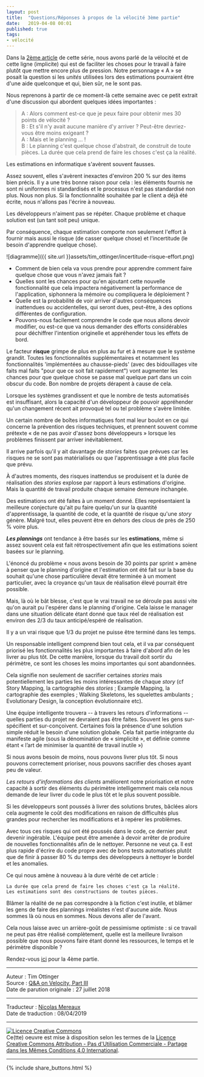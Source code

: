 ```yaml
---
layout: post
title:  "Questions/Réponses à propos de la vélocité 3ème partie"
date:   2019-04-08 00:01
published: true
tags:
- vélocité
---
```


Dans la [2ème article](http://www.les-traducteurs-agiles.org/2019/01/29/questions-reponses-a-propos-de-la-velocite-2eme-partie.html) de cette série, nous avons parlé de la vélocité et de cette ligne (implicite) qui est de faciliter les choses pour le travail à faire plutôt que mettre encore plus de pression. Notre personnage « A » se posait la question si les _unités_ utilisées lors des estimations pourraient être d'une aide quelconque et qui, bien sûr, ne le sont pas.

Nous reprenons à partir de ce moment-là cette semaine avec ce petit extrait d'une discussion qui abordent quelques idées importantes :

> A : Alors comment est-ce que je peux faire pour obtenir mes 30 points de vélocité ?  
> B : Et s'il n'y avait aucune manière d'y arriver ? Peut-être devriez-vous être moins exigeant ?  
> A : Mais et le planning … !  
> B : Le planning c'est quelque chose d'abstrait, de construit de toute pièces. La durée que cela prend de faire les choses c'est ça la réalité.

Les estimations en informatique s'avèrent souvent fausses.

Assez souvent, elles s'avèrent inexactes d'environ 200 % sur des items bien précis. Il y a une très bonne raison pour cela : les éléments fournis ne sont ni uniformes ni standardisés et le processus n'est pas standardisé non plus. Nous non plus. Si la fonctionnalité souhaitée par le client a déjà été écrite, nous n'allons pas l'écrire à nouveau.

Les développeurs n'aiment pas se répéter. Chaque problème et chaque solution est (un tant soit peu) unique.

Par conséquence, chaque estimation comporte non seulement l'effort à fournir mais aussi le risque (de casser quelque chose) et l'incertitude (le besoin d'apprendre quelque chose).

![diagramme]({{ site.url }}assets/tim_ottinger/incertitude-risque-effort.png)

* Comment de bien cela va vous prendre pour apprendre comment faire quelque chose que vous n'avez jamais fait ?
* Quelles sont les chances pour qu'en ajoutant cette nouvelle fonctionnalité que cela impactera négativement la performance de l'application, siphonnera la mémoire ou compliquera le déploiement ?
* Quelle est la probabilité de voir arriver d'autres conséquences inattendues ou accidentelles, qui seront dues, peut-être, à des options différentes de configuration.
* Pouvons-nous facilement comprendre le code que nous allons devoir modifier, ou est-ce que va nous demander des efforts considérables pour déchiffrer l'intention originelle et appréhender tous les effets de bord.

Le facteur **risque** grimpe de plus en plus au fur et à mesure que le système grandit. Toutes les fonctionnalités supplémentaires et notamment les fonctionnalités 'implémentées au chausse-pieds' (avec des bidouillages vite faits mal faits "pour que ce soit fait rapidement") vont augmenter les chances pour que quelque chose se passe mal quelque part dans un coin obscur du code. Bon nombre de projets dérapent à cause de cela.

Lorsque les systèmes grandissent et que le nombre de tests automatisés est insuffisant, alors la capacité d'un développeur de pouvoir appréhender qu'un changement récent ait provoqué tel ou tel problème s'avère limitée.

Un certain nombre de boîtes informatiques font mal leur boulot en ce qui concerne la prévention des risques techniques, et prennent souvent comme prétexte « de ne pas avoir d'assez bons développeurs » lorsque les problèmes finissent par arriver inévitablement.

Il arrive parfois qu'il y ait davantage de _stories_ faites que prévues car les risques ne se sont pas matérialisés ou que l'apprentissage a été plus facile que prévu.

À d'autres moments, des risques inattendus se produisent et la durée de réalisation des _stories_ explose par rapport à leurs estimations d'origine. Mais la quantité de travail produite chaque semaine demeure inchangée.

Des estimations ont été faites à un moment donné. Elles représentaient la meilleure conjecture qu'ait pu faire quelqu'un sur la quantité d'apprentissage, la quantité de code, et la quantité de risque qu'une _story_ génère. Malgré tout, elles peuvent être en dehors des clous de près de 250 % voire plus.

_**Les plannings**_ ont tendance à être basés sur les **estimations**, même si assez souvent cela est fait rétrospectivement afin que les estimations soient basées sur le planning.

L'énoncé du problème « nous avons besoin de 30 points par sprint » amène à penser que le planning d'origine et l'estimation ont été fait sur la base du souhait qu'une chose particulière devait être terminée à un moment particulier, avec la croyance qu'un taux de réalisation élevé pourrait être possible.

Mais, là où le bât blesse, c'est que le vrai travail ne se déroule pas aussi vite qu'on aurait pu l'espérer dans le planning d'origine. Cela laisse le manager dans une situation délicate étant donné que taux réel de réalisation est environ des 2/3 du taux anticipé/espéré de réalisation.

Il y a un vrai risque que 1/3 du projet ne puisse être terminé dans les temps.

Un responsable intelligent comprend bien tout cela, et il va par conséquent priorisé les fonctionnalités les plus importantes à faire d'abord afin de les livrer au plus tôt. De cette manière, lorsque du travail doit sortir du périmètre, ce sont les choses les moins importantes qui sont abandonnées.

Cela signifie non seulement de sacrifier certaines _stories_ mais potentiellement les parties les moins intéressantes de chaque _story_ (cf Story Mapping, la cartographie des _stories_ ; Example Mapping, la cartographie des exemples ; Walking Skeletons, les squelettes ambulants ; Evolutionary Design, la conception évolutionnaire etc).

Une équipe intelligente trouvera -- à travers les retours d'informations -- quelles parties du projet ne devraient pas être faites. Souvent les gens sur-spécifient et sur-conçoivent. Certaines fois la présence d'une solution simple réduit le besoin d'une solution globale. Cela fait partie intégrante du manifeste agile (sous la dénomination de « simplicité », et définie comme étant « l’art de minimiser la quantité de travail inutile »)

Si nous avons besoin de moins, nous pouvons livrer plus tôt.
Si nous pouvons correctement prioriser, nous pouvons sacrifier des choses ayant peu de valeur.

_Les retours d'informations des clients_ améliorent notre priorisation et notre capacité à sortir des éléments du périmètre intelligemment mais cela nous demande de leur livrer du code le plus tôt et le plus souvent possible.

Si les développeurs sont poussés à livrer des solutions brutes, bâclées alors cela augmente le coût des modifications en raison de difficultés plus grandes pour rechercher les modifications et à repérer les problèmes.

Avec tous ces risques qui ont été poussés dans le code, ce dernier peut devenir ingérable. L'équipe peut être amenée à devoir arrêter de produire de nouvelles fonctionnalités afin de le nettoyer. Personne ne veut ça. Il est plus rapide d'écrire du code propre avec de bons tests automatisés plutôt que de finir à passer 80 % du temps des développeurs à nettoyer le bordel et les anomalies.

Ce qui nous amène à nouveau à la dure vérité de cet article :

`La durée que cela prend de faire les choses c'est ça la réalité.`  
`Les estimations sont des constructions de toutes pièces.`

Blâmer la réalité de ne pas correspondre à la fiction c'est inutile, et blâmer les gens de faire des plannings irréalistes n'est d'aucune aide. Nous sommes là où nous en sommes. Nous devons aller de l'avant.

Cela nous laisse avec un arrière-goût de pessimisme optimiste : si ce travail ne peut pas être réalisé complètement, quelle est la meilleure livraison possible que nous pouvons faire étant donné les ressources, le temps et le périmètre disponible ?

Rendez-vous [ici](https://agileotter.blogspot.com/2018/10/q-and-on-velocity-part-iv.html) pour la 4ème partie.

---
Auteur : Tim Ottinger  
Source : [Q&A on Velocity, Part III](https://agileotter.blogspot.com/2018/07/q-on-velocity-part-ii.html)  
Date de parution originale : 27 juillet 2018  

---
Traducteur : [Nicolas Mereaux](http://www.les-traducteurs-agiles.org/traducteurs/)  
Date de traduction : 08/04/2019  

---

<a rel="license" href="http://creativecommons.org/licenses/by-nc-sa/4.0/"><img alt="Licence Creative Commons" style="border-width:0" src="http://i.creativecommons.org/l/by-nc-sa/4.0/88x31.png" /></a><br />Ce(tte) oeuvre est mise à disposition selon les termes de la <a rel="license" href="http://creativecommons.org/licenses/by-nc-sa/4.0/">Licence Creative Commons Attribution - Pas d'Utilisation Commerciale - Partage dans les Mêmes Conditions 4.0 International</a>.

---

{% include share_buttons.html %}
